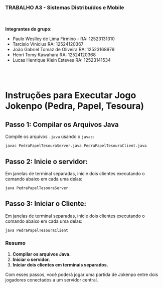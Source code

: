 ### TRABALHO A3 - Sistemas Distribuídos e Mobile

<br><br>
**Integrantes do grupo:**

- Paulo Weslley de Lima Firmino - RA: 12523131310
- Tarcisio Vinicius RA: 12524120367
- João Gabriel Tomaz de Oliveira RA: 12523168979
- Henri Tomy Kawahara RA: 12524120368
- Lucas Henrique Klein Esteves RA: 12523141534

<br><br>

# Instruções para Executar Jogo Jokenpo (Pedra, Papel, Tesoura)

## Passo 1: Compilar os Arquivos Java

Compile os arquivos `.java` usando o `javac`:

```sh
javac PedraPapelTesouraServer.java PedraPapelTesouraClient.java
```

## Passo 2: Inicie o servidor:
Em janelas de terminal separadas, inicie dois clientes executando o comando abaixo em cada uma delas:

```sh
java PedraPapelTesouraServer
```

## Passo 3: Iniciar o Cliente:
Em janelas de terminal separadas, inicie dois clientes executando o comando abaixo em cada uma delas:

```sh
java PedraPapelTesouraClient
```

### Resumo

1. **Compilar os arquivos Java.**
2. **Iniciar o servidor.**
3. **Iniciar dois clientes em terminais separados.**

Com esses passos, você poderá jogar uma partida de Jokenpo entre dois jogadores conectados a um servidor central.